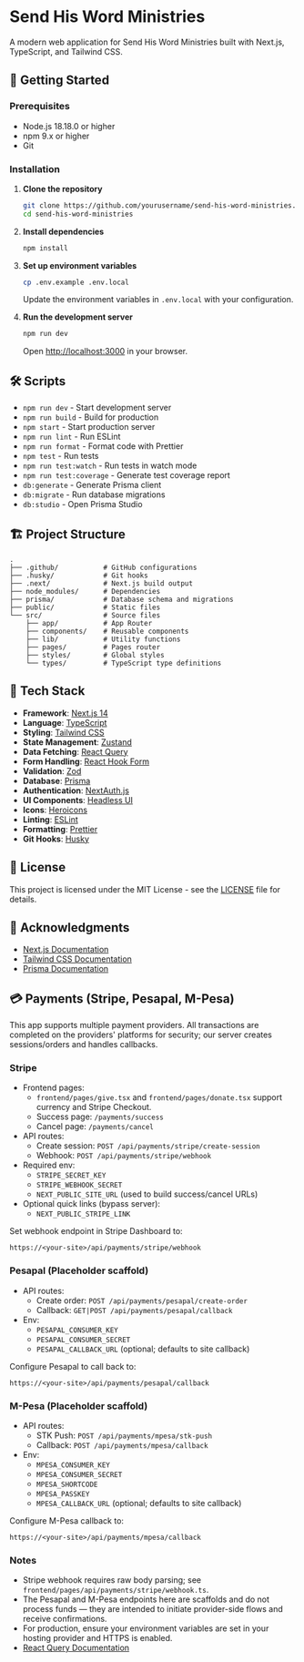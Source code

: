 # Send His Word Ministries

A modern web application for Send His Word Ministries built with Next.js, TypeScript, and Tailwind
CSS.

## 🚀 Getting Started

### Prerequisites

- Node.js 18.18.0 or higher
- npm 9.x or higher
- Git

### Installation

1. **Clone the repository**

   ```bash
   git clone https://github.com/yourusername/send-his-word-ministries.git
   cd send-his-word-ministries
   ```

2. **Install dependencies**

   ```bash
   npm install
   ```

3. **Set up environment variables**

   ```bash
   cp .env.example .env.local
   ```

   Update the environment variables in `.env.local` with your configuration.

4. **Run the development server**
   ```bash
   npm run dev
   ```
   Open [http://localhost:3000](http://localhost:3000) in your browser.

## 🛠 Scripts

- `npm run dev` - Start development server
- `npm run build` - Build for production
- `npm start` - Start production server
- `npm run lint` - Run ESLint
- `npm run format` - Format code with Prettier
- `npm test` - Run tests
- `npm run test:watch` - Run tests in watch mode
- `npm run test:coverage` - Generate test coverage report
- `db:generate` - Generate Prisma client
- `db:migrate` - Run database migrations
- `db:studio` - Open Prisma Studio

## 🏗 Project Structure

```
.
├── .github/           # GitHub configurations
├── .husky/            # Git hooks
├── .next/             # Next.js build output
├── node_modules/      # Dependencies
├── prisma/            # Database schema and migrations
├── public/            # Static files
└── src/               # Source files
    ├── app/           # App Router
    ├── components/    # Reusable components
    ├── lib/           # Utility functions
    ├── pages/         # Pages router
    ├── styles/        # Global styles
    └── types/         # TypeScript type definitions
```

## 🔧 Tech Stack

- **Framework**: [Next.js 14](https://nextjs.org/)
- **Language**: [TypeScript](https://www.typescriptlang.org/)
- **Styling**: [Tailwind CSS](https://tailwindcss.com/)
- **State Management**: [Zustand](https://github.com/pmndrs/zustand)
- **Data Fetching**: [React Query](https://tanstack.com/query/latest)
- **Form Handling**: [React Hook Form](https://react-hook-form.com/)
- **Validation**: [Zod](https://zod.dev/)
- **Database**: [Prisma](https://www.prisma.io/)
- **Authentication**: [NextAuth.js](https://next-auth.js.org/)
- **UI Components**: [Headless UI](https://headlessui.com/)
- **Icons**: [Heroicons](https://heroicons.com/)
- **Linting**: [ESLint](https://eslint.org/)
- **Formatting**: [Prettier](https://prettier.io/)
- **Git Hooks**: [Husky](https://typicode.github.io/husky/)

## 📝 License

This project is licensed under the MIT License - see the [LICENSE](LICENSE) file for details.

## 🙏 Acknowledgments

- [Next.js Documentation](https://nextjs.org/docs)
- [Tailwind CSS Documentation](https://tailwindcss.com/docs)
- [Prisma Documentation](https://www.prisma.io/docs/)

## 💳 Payments (Stripe, Pesapal, M-Pesa)

This app supports multiple payment providers. All transactions are completed on the providers' platforms for security; our server creates sessions/orders and handles callbacks.

### Stripe

- Frontend pages:
  - `frontend/pages/give.tsx` and `frontend/pages/donate.tsx` support currency and Stripe Checkout.
  - Success page: `/payments/success`
  - Cancel page: `/payments/cancel`
- API routes:
  - Create session: `POST /api/payments/stripe/create-session`
  - Webhook: `POST /api/payments/stripe/webhook`
- Required env:
  - `STRIPE_SECRET_KEY`
  - `STRIPE_WEBHOOK_SECRET`
  - `NEXT_PUBLIC_SITE_URL` (used to build success/cancel URLs)
- Optional quick links (bypass server):
  - `NEXT_PUBLIC_STRIPE_LINK`

Set webhook endpoint in Stripe Dashboard to:

```
https://<your-site>/api/payments/stripe/webhook
```

### Pesapal (Placeholder scaffold)

- API routes:
  - Create order: `POST /api/payments/pesapal/create-order`
  - Callback: `GET|POST /api/payments/pesapal/callback`
- Env:
  - `PESAPAL_CONSUMER_KEY`
  - `PESAPAL_CONSUMER_SECRET`
  - `PESAPAL_CALLBACK_URL` (optional; defaults to site callback)

Configure Pesapal to call back to:

```
https://<your-site>/api/payments/pesapal/callback
```

### M-Pesa (Placeholder scaffold)

- API routes:
  - STK Push: `POST /api/payments/mpesa/stk-push`
  - Callback: `POST /api/payments/mpesa/callback`
- Env:
  - `MPESA_CONSUMER_KEY`
  - `MPESA_CONSUMER_SECRET`
  - `MPESA_SHORTCODE`
  - `MPESA_PASSKEY`
  - `MPESA_CALLBACK_URL` (optional; defaults to site callback)

Configure M-Pesa callback to:

```
https://<your-site>/api/payments/mpesa/callback
```

### Notes

- Stripe webhook requires raw body parsing; see `frontend/pages/api/payments/stripe/webhook.ts`.
- The Pesapal and M-Pesa endpoints here are scaffolds and do not process funds — they are intended to initiate provider-side flows and receive confirmations.
- For production, ensure your environment variables are set in your hosting provider and HTTPS is enabled.
- [React Query Documentation](https://tanstack.com/query/latest)
